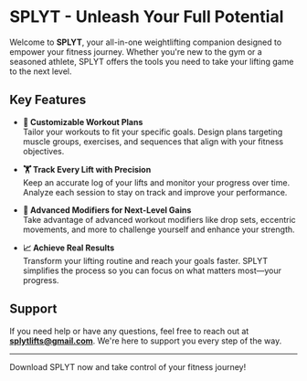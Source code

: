 # SPLYT - Unleash Your Full Potential

Welcome to **SPLYT**, your all-in-one weightlifting companion designed to empower your fitness journey. Whether you're new to the gym or a seasoned athlete, SPLYT offers the tools you need to take your lifting game to the next level.

## Key Features

- **📓 Customizable Workout Plans**  
  Tailor your workouts to fit your specific goals. Design plans targeting muscle groups, exercises, and sequences that align with your fitness objectives.

- **🏋 Track Every Lift with Precision**  
  Keep an accurate log of your lifts and monitor your progress over time. Analyze each session to stay on track and improve your performance.

- **💪 Advanced Modifiers for Next-Level Gains**  
  Take advantage of advanced workout modifiers like drop sets, eccentric movements, and more to challenge yourself and enhance your strength.

- **📈 Achieve Real Results**  
  Transform your lifting routine and reach your goals faster. SPLYT simplifies the process so you can focus on what matters most—your progress.

## Support

If you need help or have any questions, feel free to reach out at **splytlifts@gmail.com**. We're here to support you every step of the way.

---

Download SPLYT now and take control of your fitness journey!

